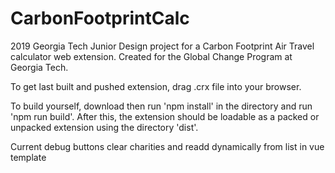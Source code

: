 # CarbonFootprintCalc
2019 Georgia Tech Junior Design project for a Carbon Footprint Air Travel calculator web extension. Created for the Global Change Program at Georgia Tech.

To get last built and pushed extension, drag .crx file into your browser.

To build yourself, download then run 'npm install' in the directory and run 'npm run build'. After this, the extension should be loadable as a packed or unpacked extension using the directory 'dist'.

Current debug buttons clear charities and readd dynamically from list in vue template
